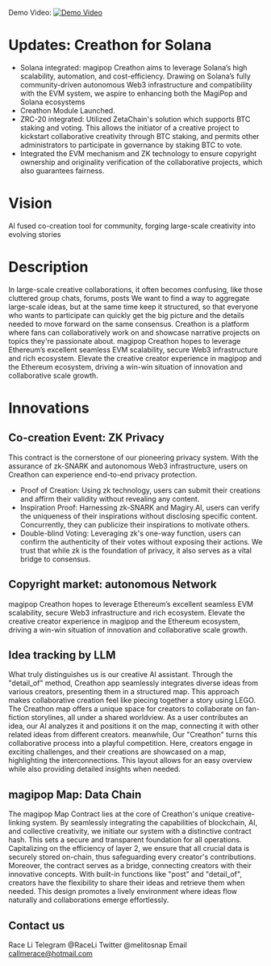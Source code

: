 Demo Video:
[![Demo Video](http://img.youtube.com/vi/ZbEWD0_8_0c/0.jpg)](http://www.youtube.com/watch?v=ZbEWD0_8_0c "magipop Creathon Solana Hyperdrive")
# Updates: Creathon for Solana
- Solana integrated: magipop Creathon aims to leverage Solana’s high scalability, automation, and cost-efficiency. Drawing on Solana’s fully community-driven autonomous Web3 infrastructure and compatibility with the EVM system, we aspire to enhancing both the MagiPop and Solana ecosystems
- Creathon Module Launched.
- ZRC-20 integrated: Utilized ZetaChain's solution which supports BTC staking and voting. This allows the initiator of a creative project to kickstart collaborative creativity through BTC staking, and permits other administrators to participate in governance by staking BTC to vote.
- Integrated the EVM mechanism and ZK technology to ensure copyright ownership and originality verification of the collaborative projects, which also guarantees fairness.

# Vision
Al fused co-creation tool for community, forging large-scale creativity into evolving stories
# Description
In large-scale creative collaborations, it often becomes confusing, like those cluttered group chats, forums, posts
We want to find a way to aggregate large-scale ideas, but at the same time keep it structured, so that everyone who wants to participate can quickly get the big picture and the details needed to move forward on the same consensus.
Creathon is a platform where fans can collaboratively work on and showcase narrative projects on topics they're passionate about.
magipop Creathon hopes to leverage Ethereum’s excellent seamless EVM scalability, secure Web3 infrastructure and rich ecosystem. Elevate the creative creator experience in magipop and the Ethereum ecosystem, driving a win-win situation of innovation and collaborative scale growth.
# Innovations
## Co-creation Event: ZK Privacy
This contract is the cornerstone of our pioneering privacy system. With the assurance of zk-SNARK and autonomous Web3 infrastructure, users on Creathon can experience end-to-end privacy protection.
- Proof of Creation: Using zk technology, users can submit their creations and affirm their validity without revealing any content.
- Inspiration Proof: Harnessing zk-SNARK and Magiry.AI, users can verify the uniqueness of their inspirations without disclosing specific content. Concurrently, they can publicize their inspirations to motivate others.
- Double-blind Voting: Leveraging zk's one-way function, users can confirm the authenticity of their votes without exposing their actions.
We trust that while zk is the foundation of privacy, it also serves as a vital bridge to consensus.
## Copyright market: autonomous Network
magipop Creathon hopes to leverage Ethereum’s excellent seamless EVM scalability, secure Web3 infrastructure and rich ecosystem. Elevate the creative creator experience in magipop and the Ethereum ecosystem, driving a win-win situation of innovation and collaborative scale growth.
## Idea tracking by LLM
What truly distinguishes us is our creative AI assistant. Through the "detail_of" method, Creathon app seamlessly integrates diverse ideas from various creators, presenting them in a structured map. This approach makes collaborative creation feel like piecing together a story using LEGO. The Creathon map offers a unique space for creators to collaborate on fan-fiction storylines, all under a shared worldview. As a user contributes an idea, our AI analyzes it and positions it on the map, connecting it with other related ideas from different creators.
meanwhile, Our "Creathon" turns this collaborative process into a playful competition. Here, creators engage in exciting challenges, and their creations are showcased on a map, highlighting the interconnections. This layout allows for an easy overview while also providing detailed insights when needed.
## magipop Map: Data Chain
The magipop Map Contract lies at the core of Creathon's unique creative-linking system. By seamlessly integrating the capabilities of blockchain, AI, and collective creativity, we initiate our system with a distinctive contract hash. This sets a secure and transparent foundation for all operations. Capitalizing on the efficiency of layer 2, we ensure that all crucial data is securely stored on-chain, thus safeguarding every creator's contributions. Moreover, the contract serves as a bridge, connecting creators with their innovative concepts. With built-in functions like "post" and "detail_of", creators have the flexibility to share their ideas and retrieve them when needed. This design promotes a lively environment where ideas flow naturally and collaborations emerge effortlessly.

## Contact us
Race Li
Telegram @RaceLi
Twitter @melitosnap
Email callmerace@hotmail.com

